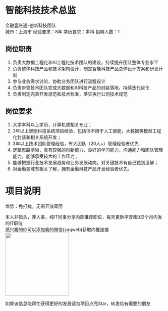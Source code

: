 # 智能科技技术总监
金融壹账通-创新科技团队  
城市：上海市 经验要求：8年 学历要求：本科  招聘人数：1

## 岗位职责
1. 负责大数据工程化和AI工程化技术团队的建设，持续提升团队整体专业水平   
2. 负责整体科技产品和技术架构设计，制定智能科技产品总体设计方案和研发计划   
3. 参与业务需求讨论，协助业务团队进行流程设计   
4. 负责带领技术团队完成大数据和AI科技产品的封装落地，持续迭代优化   
5. 负责制定完善开发规范和技术标准，落实执行公司技术规范

## 岗位要求
1. 大学本科以上学历，计算机或相关专业；   
2. 3年以上智能科技系统项目经验，包括但不限于人工智能，大数据等模型工程化封装和相关系统开发；   
3. 3年以上技术团队管理经验，有大团队（20人+）管理经验者优先   
4. 逻辑思路清晰，具有较强的创新能力，良好的学习能力，沟通能力和团队管理能力，能够承受较大的工作压力；   
5. 能够把握行业技术发展趋势和业务发展动向，对关键技术有自己独到见解；   
6. 对金融领域有相关了解，拥有金融科技产品开发经验者优先。

# 项目说明

优势：免打扰，无需开放简历

本人非猎头，非人事，纯IT同事分享内部推荐职位，每天更新平安集团2个月内发的IT职位  
感兴趣的你可以添加我的微信(zaqweb)获取内推连接  
<img src="https://github.com/zaqweb/PA-IT-JOBS/blob/master/WechatICode.jpeg"  height="200" width="200">

如果该信息能帮忙获得更好的发展请为项目点亮Star，转发给有需要的朋友




